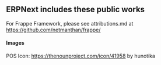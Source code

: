 ## ERPNext includes these public works

For Frappe Framework, please see attributions.md at https://github.com/netmanthan/frappe/

#### Images

POS Icon: https://thenounproject.com/icon/41958 by hunotika
